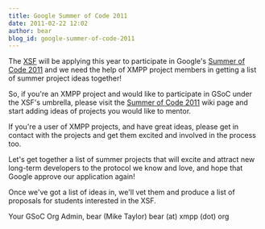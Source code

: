 ```yaml
---
title: Google Summer of Code 2011
date: 2011-02-22 12:02
author: bear
blog_id: google-summer-of-code-2011
---
```


The [XSF](http://xmpp.org/) will be applying this year to participate in Google's [Summer of Code 2011](http://code.google.com/soc/) and we need the help of XMPP project members in getting a   list of summer project ideas together!

So, if you're an XMPP project and would like to participate in GSoC under the XSF's umbrella, please visit the [Summer of Code 2011](http://wiki.xmpp.org/web/Summer_of_Code_2011) wiki page and start adding ideas of projects you would like to mentor.

If you're a user of XMPP projects, and have great ideas, please get in contact with the projects and get them excited and involved in the   process too.

Let's get together a list of summer projects that will excite and attract new long-term developers to the protocol we know and love, and hope that Google approve our application again!

Once we've got a list of ideas in, we'll vet them and produce a list of proposals for students interested in the XSF.

Your GSoC Org Admin,   bear (Mike Taylor) bear (at) xmpp (dot) org
